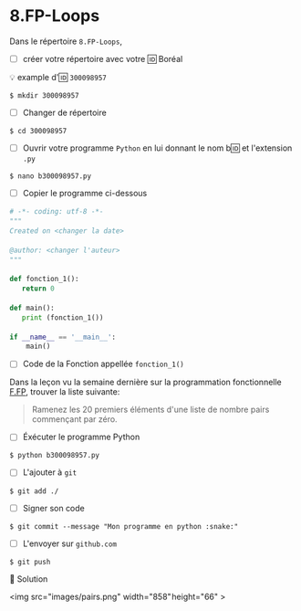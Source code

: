 # 8.FP-Loops


Dans le répertoire `8.FP-Loops`, 

- [ ] créer votre répertoire avec votre :id: Boréal

:bulb: example d':id: `300098957`

```
$ mkdir 300098957
```

- [ ] Changer de répertoire

```
$ cd 300098957
```

- [ ] Ouvrir votre programme `Python` en lui donnant le nom b:id: et l'extension `.py`

```
$ nano b300098957.py
```

- [ ] Copier le programme ci-dessous

```python
# -*- coding: utf-8 -*-
"""
Created on <changer la date>

@author: <changer l'auteur>
"""

def fonction_1():   
   return 0
   
def main():
   print (fonction_1())
   
if __name__ == '__main__':
    main()
```

- [ ] Code de la Fonction appellée `fonction_1()`

Dans la leçon vu la semaine dernière sur la programmation fonctionnelle [F.FP](https://github.com/CollegeBoreal/INF1039-202-20A-01/tree/master/F.FP#m-data-structure-using-comprehensions), trouver la liste suivante:

> Ramenez les 20 premiers éléments d'une liste de nombre pairs commençant par zéro.


- [ ] Éxécuter le programme Python

```
$ python b300098957.py
```

- [ ] L'ajouter à `git`

```
$ git add ./
```

- [ ] Signer son code

```
$ git commit --message "Mon programme en python :snake:"
```

- [ ] L'envoyer sur `github.com`

```
$ git push
```

:bookmark: Solution

<img src="images/pairs.png" width="858" height="66" > </img>

